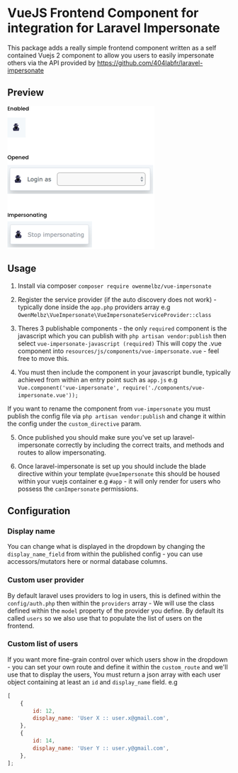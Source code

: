 # VueJS Frontend Component for integration for Laravel Impersonate

This package adds a really simple frontend component written as a self contained Vuejs 2 component to allow you users to easily impersonate others via the API provided by https://github.com/404labfr/laravel-impersonate

## Preview

![Preview](/docs/preview.jpg)

## Usage

1. Install via composer `composer require owenmelbz/vue-impersonate`

2. Register the service provider (if the auto discovery does not work) - typically done inside the `app.php` providers array e.g `OwenMelbz\VueImpersonate\VueImpersonateServiceProvider::class`

3. Theres 3 publishable components - the only `required` component is the javascript which you can publish with `php artisan vendor:publish` then select `vue-impersonate-javascript (required)` This will copy the .vue component into `resources/js/components/vue-impersonate.vue` - feel free to move this.

4. You must then include the component in your javascript bundle, typically achieved from within an entry point such as `app.js` e.g `Vue.component('vue-impersonate', require('./components/vue-impersonate.vue'));`

If you want to rename the component from `vue-impersonate` you must publish the config file via `php artisan vendor:publish` and change it within the config under the `custom_directive` param.

5. Once published you should make sure you've set up laravel-impersonate correctly by including the correct traits, and methods and routes to allow impersonating.

6. Once laravel-impersonate is set up you should include the blade directive within your template `@vueImpersonate` this should be housed within your vuejs container e.g `#app` - it will only render for users who possess the `canImpersonate` permissions.

## Configuration

### Display name

You can change what is displayed in the dropdown by changing the `display_name_field` from within the published config - you can use accessors/mutators here or normal database columns.

### Custom user provider

By default laravel uses providers to log in users, this is defined within the `config/auth.php` then within the `providers` array - We will use the class defined within the `model` property of the provider you define. By default its called `users` so we also use that to populate the list of users on the frontend.

### Custom list of users

If you want more fine-grain control over which users show in the dropdown - you can set your own route and define it within the `custom_route` and we'll use that to display the users, You must return a json array with each user object containing at least an `id` and `display_name` field. e.g

```js
[
    {
        id: 12,
        display_name: 'User X :: user.x@gmail.com',
    },
    {
        id: 14,
        display_name: 'User Y :: user.y@gmail.com',
    },
];
```
